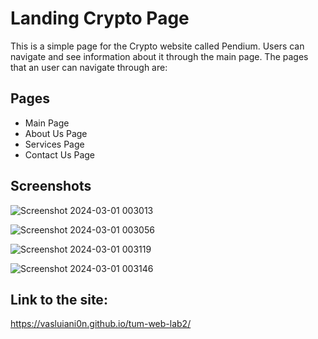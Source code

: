 # Landing Crypto Page 

This is a simple page for the Crypto website called Pendium. Users can navigate and see information about it through the main page.
The pages that an user can navigate through are:

## Pages

- Main Page
- About Us Page
- Services Page
- Contact Us Page

## Screenshots

![Screenshot 2024-03-01 003013](https://github.com/VasluianI0n/tum-web-lab2/assets/79792299/8630d9b8-e9cb-400a-9d06-d4f963a15f78)

![Screenshot 2024-03-01 003056](https://github.com/VasluianI0n/tum-web-lab2/assets/79792299/ae74d7c7-1bb9-40eb-8e26-e3bcd5d0f342)

![Screenshot 2024-03-01 003119](https://github.com/VasluianI0n/tum-web-lab2/assets/79792299/9be86b2e-42ef-47f1-814e-9191641ad3f9)

![Screenshot 2024-03-01 003146](https://github.com/VasluianI0n/tum-web-lab2/assets/79792299/73d5e29a-9208-4e37-be02-3c2ae7a4a0a6)

## Link to the site:

https://vasluiani0n.github.io/tum-web-lab2/
